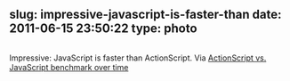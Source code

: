 slug: impressive-javascript-is-faster-than
date: 2011-06-15 23:50:22
type: photo
---

<a href="http://iq12.com/blog/as3-benchmark/"><img src="{{@asset.url swerner/tumblr/2011-06-15-impressive-javascript-is-faster-than-401dee8ada.png}}" alt=""/></a>

Impressive: JavaScript is faster than ActionScript. Via [ActionScript vs. JavaScript benchmark over time](http://iq12.com/blog/as3-benchmark/)
